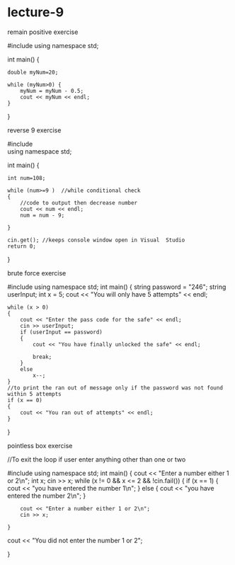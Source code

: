 # lecture-9
remain positive exercise

#include <iostream>
using namespace std;

int main()
{
	
	double myNum=20;
	
	while (myNum>0) {
		myNum = myNum - 0.5;
		cout << myNum << endl;
	}
	
}
  
  reverse 9 exercise
  
  #include <iostream>  
using namespace std;

int main() 
{

    int num=108;
    
    while (num>=9 )  //while conditional check
    {
        //code to output then decrease number
        cout << num << endl;
        num = num - 9;
              
    }

    cin.get(); //keeps console window open in Visual  Studio
    return 0;
}
  
  brute force exercise
  
  

#include <iostream>
using namespace std;
int main()
{
	string password = "246";
	string userInput;
	int x = 5;
	cout << "You will only have 5 attempts" << endl;


	while (x > 0)
	{
		cout << "Enter the pass code for the safe" << endl;
		cin >> userInput;
		if (userInput == password)
		{
			cout << "You have finally unlocked the safe" << endl;

			break;
		}
		else
			x--;
	}
	//to print the ran out of message only if the password was not found within 5 attempts
	if (x == 0)
	{
		cout << "You ran out of attempts" << endl;
	}
}
  
  pointless box exercise
  
  
  //To exit the loop if user enter anything other than one or two

#include <iostream>
using namespace std;
int main()
{
    cout << "Enter a number either 1 or 2\n";
    int x; 
    cin >> x;
    while (x != 0 && x <= 2 && !cin.fail())
    {
        if (x == 1)
        {
            cout << "you have entered the number 1\n";
        }
        else
        {
            cout << "you have entered the number 2\n";
        }

        cout << "Enter a number either 1 or 2\n";
        cin >> x;
     
    }
cout << "You did not enter the number 1 or 2";

}

  
  
